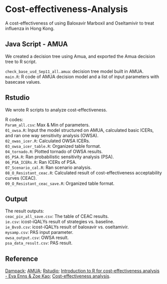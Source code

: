 # Cost-effectiveness-Analysis
A cost-effectiveness of using Baloxavir Marboxil and Oseltamivir to treat influenza in Hong Kong.

## Java Script - AMUA
We created a decision tree using Amua, and exported the Amua decision tree to R script.

`check_base_usd_Sep11_all.amua`: decision tree model built in AMUA.\
`main.R`: R code of AMUA decision model and a list of input parameters with basecase values.

## Rstudio
We wrote R scripts to analyze cost-effectiveness.

R codes:\
`Param_all.csv`: Max & Min of parameters.\
`01_owsa.R`: Input the model structured on AMUA, calculated basic ICERs, and ran one way sensitivity analysis (OWSA).\
`02_owas_icer.R`: Calculated OWSA ICERs.\
`03_owsa_icer_table.R`: Organized table format.\
`04_tornado.R`: Plotted tornado of OWSA results.\
`05_PSA.R`: Ran probabilistic sensitivity analysis (PSA).\
`06_PSA_ICERs.R`: Ran ICERs of PSA.\
`07_Scenario_cal.R`: Ran scenario analysis.\
`08_O_Resistant_ceac.R`: Calculated result of cost-effectiveness acceptability curves (CEAC).\
`09_O_Resistant_ceac_save.R`: Organized table format.

## Output

The result outputs:\
`ceac_piv_all_save.csv`: The table of CEAC results.\
`ie.csv`: icost-iQALYs result of strategies vs. baseline.\
`ie_BvsO.csv`: icost-iQALYs result of baloxavir vs. oseltamivir.\
`mysamp.csv`: PAS input parameter.\
`owsa_output.csv`: OWSA result.\
`psa_data_result.csv`: PAS result.


## Reference

[Dampack](https://github.com/DARTH-git/dampack);
[AMUA](https://github.com/zward/Amua/wiki);
[Rstudio](https://posit.co/download/rstudio-desktop/);
[Introduction to R for cost-effectiveness analysis - Eva Enns & Zoe Kao](https://syzoekao.github.io/CEAutil/#2_decision_tree);
[Cost-effectiveness analysis](https://cran.r-project.org/web/packages/hesim/vignettes/cea.html).
